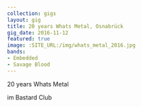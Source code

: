 ```yaml
---
collection: gigs
layout: gig
title: 20 years Whats Metal, Osnabrück
gig_date: 2016-11-12
featured: true
image: :SITE_URL:/img/whats_metal_2016.jpg
bands:
- Embedded
- Savage Blood
---
```


20 years Whats Metal

im Bastard Club
